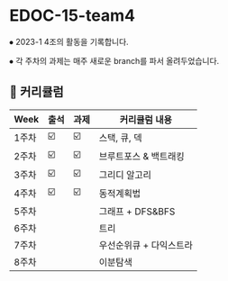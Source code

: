 # EDOC-15-team4

⦁ 2023-1 4조의 활동을 기록합니다.

⦁ 각 주차의 과제는 매주 새로운 branch를 파서 올려두었습니다. 

📌 커리큘럼
---------------------------

| Week | 출석 | 과제 |커리큘럼 내용 |
| ------ | -- | -- |----------- |
| 1주차 | ☑️ | ☑️ | 스택, 큐, 덱 |
| 2주차 | ☑️ | ☑️ | 브루트포스 & 백트래킹 |
| 3주차 | ☑️ | ☑️ | 그리디 알고리 |
| 4주차 | ☑️ | ☑️ | 동적계획법	 |
| 5주차 |  |  | 그래프 + DFS&BFS |
| 6주차 |  |  | 트리 |
| 7주차 |  |  | 우선순위큐 + 다익스트라 |
| 8주차 |  |  | 이분탐색 |
